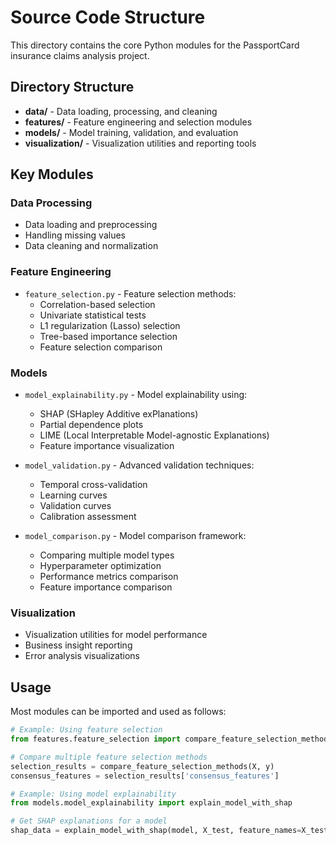 # Source Code Structure

This directory contains the core Python modules for the PassportCard insurance claims analysis project.

## Directory Structure

- **data/** - Data loading, processing, and cleaning
- **features/** - Feature engineering and selection modules
- **models/** - Model training, validation, and evaluation
- **visualization/** - Visualization utilities and reporting tools

## Key Modules

### Data Processing

- Data loading and preprocessing
- Handling missing values
- Data cleaning and normalization

### Feature Engineering

- `feature_selection.py` - Feature selection methods:
  - Correlation-based selection
  - Univariate statistical tests
  - L1 regularization (Lasso) selection
  - Tree-based importance selection
  - Feature selection comparison

### Models

- `model_explainability.py` - Model explainability using:
  - SHAP (SHapley Additive exPlanations)
  - Partial dependence plots
  - LIME (Local Interpretable Model-agnostic Explanations)
  - Feature importance visualization

- `model_validation.py` - Advanced validation techniques:
  - Temporal cross-validation
  - Learning curves
  - Validation curves
  - Calibration assessment

- `model_comparison.py` - Model comparison framework:
  - Comparing multiple model types
  - Hyperparameter optimization
  - Performance metrics comparison
  - Feature importance comparison

### Visualization

- Visualization utilities for model performance
- Business insight reporting
- Error analysis visualizations

## Usage

Most modules can be imported and used as follows:

```python
# Example: Using feature selection
from features.feature_selection import compare_feature_selection_methods

# Compare multiple feature selection methods
selection_results = compare_feature_selection_methods(X, y)
consensus_features = selection_results['consensus_features']

# Example: Using model explainability
from models.model_explainability import explain_model_with_shap

# Get SHAP explanations for a model
shap_data = explain_model_with_shap(model, X_test, feature_names=X_test.columns)
``` 